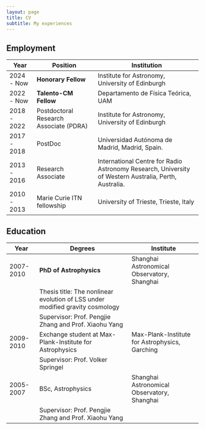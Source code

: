 ```yaml
---
layout: page
title: CV
subtitle: My experiences
---
```


## Employment

| Year        | Position                                               | Institution                                  |
|-------------|---------------------------------------------------------|--------------------------------------------|
| 2024 - Now  | **Honorary Fellow**                                      | Institute for Astronomy, University of Edinburgh |
| 2022 - Now  | **Talento-CM Fellow**                                    | Departamento de Física Teórica, UAM            |
| 2018 - 2022 | Postdoctoral Research Associate (PDRA)                | Institute for Astronomy, University of Edinburgh |
| 2017 - 2018 | PostDoc                                                 | Universidad Autónoma de Madrid, Madrid, Spain. |
| 2013 - 2016 | Research Associate                                      | International Centre for Radio Astronomy Research, University of Western Australia, Perth, Australia. |
| 2010 - 2013 | Marie Curie ITN fellowship                              | University of Trieste, Trieste, Italy          |

## Education

| Year        | Degrees                                                  | Institute                                  |
|-------------|-----------------------------------------------------------|--------------------------------------------|
| 2007-2010   | **PhD of Astrophysics**                                  | Shanghai Astronomical Observatory, Shanghai  |
|             | Thesis title: The nonlinear evolution of LSS under modified gravity cosmology     |                                            |
|             | Supervisor: Prof. Pengjie Zhang and Prof. Xiaohu Yang     |                                            |
| 2009-2010   | Exchange student at Max-Plank-Institute for Astrophysics | Max-Plank-Institute for Astrophysics, Garching|
|             | Supervisor: Prof. Volker Springel                         |                                            |
| 2005-2007   | BSc, Astrophysics                                         | Shanghai Astronomical Observatory, Shanghai  |
|             | Supervisor: Prof. Pengjie Zhang and Prof. Xiaohu Yang     |                                            |
